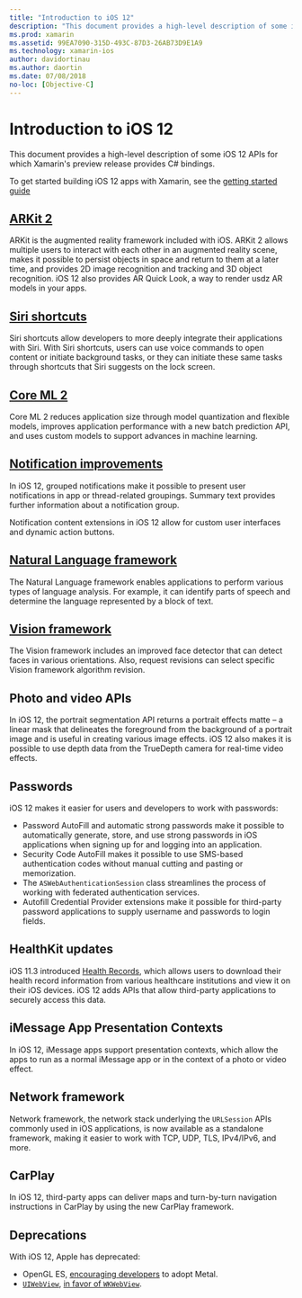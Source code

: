 ```yaml
---
title: "Introduction to iOS 12"
description: "This document provides a high-level description of some iOS 12 APIs for which Xamarin's preview release provides C# bindings."
ms.prod: xamarin
ms.assetid: 99EA7090-315D-493C-87D3-26AB73D9E1A9
ms.technology: xamarin-ios
author: davidortinau
ms.author: daortin
ms.date: 07/08/2018
no-loc: [Objective-C]
---
```

# Introduction to iOS 12

This document provides a high-level description of some iOS 12 APIs for
which Xamarin's preview release provides C# bindings.

To get started building iOS 12 apps with Xamarin, see the [getting started guide](get-started.md)

## [ARKit 2](arkit2.md)

ARKit is the augmented reality framework included with iOS. ARKit 2 allows
multiple users to interact with each other in an augmented reality scene,
makes it possible to persist objects in space and return to them at a
later time, and provides 2D image recognition and tracking and 3D
object recognition. iOS 12 also provides AR Quick Look, a way to render
usdz AR models in your apps.

## [Siri shortcuts](siri-shortcuts.md)

Siri shortcuts allow developers to more deeply integrate their
applications with Siri. With Siri shortcuts, users can use voice commands
to open content or initiate background tasks, or they can initiate
these same tasks through shortcuts that Siri suggests on the lock
screen.

## [Core ML 2](coreml.md)

Core ML 2 reduces application size through model quantization and flexible
models, improves application performance with a new batch prediction API,
and uses custom models to support advances in machine learning.

## [Notification improvements](notifications/index.md)

In iOS 12, grouped notifications make it possible to present user
notifications in app or thread-related groupings. Summary text provides
further information about a notification group.

Notification content extensions in iOS 12 allow for custom user
interfaces and dynamic action buttons.

## [Natural Language framework](natural-language.md)

The Natural Language framework enables applications to perform various
types of language analysis. For example, it can identify parts of speech
and determine the language represented by a block of text.

## [Vision framework](~/ios/platform/introduction-to-ios11/vision.md)

The Vision framework includes an improved face detector that can detect
faces in various orientations. Also, request revisions can select
specific Vision framework algorithm revision.

## Photo and video APIs

In iOS 12, the portrait segmentation API returns a portrait effects
matte – a linear mask that delineates the foreground from the background
of a portrait image and is useful in creating various image effects. iOS 12
also makes it is possible to use depth data from the TrueDepth camera for
real-time video effects.

## Passwords

iOS 12 makes it easier for users and developers to work with passwords:

- Password AutoFill and automatic strong passwords make it possible to
automatically generate, store, and use strong passwords in iOS
applications when signing up for and logging into an application.
- Security Code AutoFill makes it possible to use SMS-based authentication
codes without manual cutting and pasting or memorization.
- The `ASWebAuthenticationSession` class streamlines the process of working
with federated authentication services.
- Autofill Credential Provider extensions make it possible for third-party
password applications to supply username and passwords to login fields.

## HealthKit updates

iOS 11.3 introduced [Health Records](https://www.apple.com/healthcare/health-records/),
which allows users to download their health record information from
various healthcare institutions and view it on their iOS devices. iOS 12
adds APIs that allow third-party applications to securely access this data.

## iMessage App Presentation Contexts

In iOS 12, iMessage apps support presentation contexts, which allow the
apps to run as a normal iMessage app or in the context of a photo or
video effect.

## Network framework

Network framework, the network stack underlying the `URLSession` APIs commonly
used in iOS applications, is now available as a standalone framework,
making it easier to work with TCP, UDP, TLS, IPv4/IPv6, and more.

## CarPlay

In iOS 12, third-party apps can deliver maps and turn-by-turn navigation
instructions in CarPlay by using the new CarPlay framework.

## Deprecations

With iOS 12, Apple has deprecated:

- OpenGL ES, [encouraging developers](https://developer.apple.com/ios/whats-new/)
to adopt Metal.
- [`UIWebView`](xref:UIKit.UIWebView),
[in favor of `WKWebView`](https://developer.apple.com/documentation/webkit/wkwebview?language=objc).
